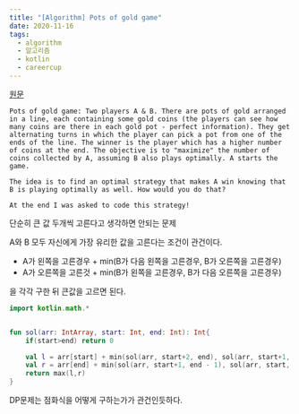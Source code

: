```yaml
---
title: "[Algorithm] Pots of gold game"
date: 2020-11-16
tags:
  - algorithm
  - 알고리즘
  - kotlin
  - careercup
---
```


[원문](https://www.careercup.com/question?id=15422849)

```
Pots of gold game: Two players A & B. There are pots of gold arranged in a line, each containing some gold coins (the players can see how many coins are there in each gold pot - perfect information). They get alternating turns in which the player can pick a pot from one of the ends of the line. The winner is the player which has a higher number of coins at the end. The objective is to "maximize" the number of coins collected by A, assuming B also plays optimally. A starts the game. 

The idea is to find an optimal strategy that makes A win knowing that B is playing optimally as well. How would you do that? 

At the end I was asked to code this strategy!
```

단순히 큰 값 두개씩 고른다고 생각하면 안되는 문제

A와 B 모두 자신에게 가장 유리한 값을 고른다는 조건이 관건이다.

- A가 왼쪽을 고른경우 + min(B가 다음 왼쪽을 고른경우, B가 오른쪽을 고른경우)
- A가 오른쪽을 고른것 + min(B가 왼쪽을 고른경우, B가 다음 오른쪽을 고른경우)

을 각각 구한 뒤 큰값을 고르면 된다.

```kotlin
import kotlin.math.*


fun sol(arr: IntArray, start: Int, end: Int): Int{
    if(start>end) return 0

    val l = arr[start] + min(sol(arr, start+2, end), sol(arr, start+1, end-1))
    val r = arr[end] + min(sol(arr, start+1, end - 1), sol(arr, start, end-2))
    return max(l,r)
}

```

DP문제는 점화식을 어떻게 구하는가가 관건인듯하다.
